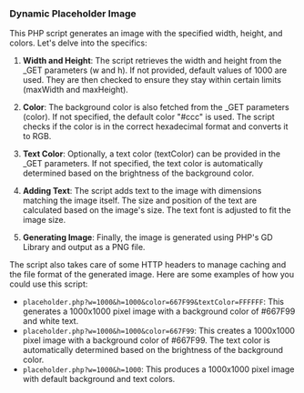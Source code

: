 ### Dynamic Placeholder Image
This PHP script generates an image with the specified width, height, and colors. Let's delve into the specifics:

1. **Width and Height**: The script retrieves the width and height from the _GET parameters (w and h). If not provided, default values of 1000 are used. They are then checked to ensure they stay within certain limits (maxWidth and maxHeight).

2. **Color**: The background color is also fetched from the _GET parameters (color). If not specified, the default color "#ccc" is used. The script checks if the color is in the correct hexadecimal format and converts it to RGB.

3. **Text Color**: Optionally, a text color (textColor) can be provided in the _GET parameters. If not specified, the text color is automatically determined based on the brightness of the background color.

4. **Adding Text**: The script adds text to the image with dimensions matching the image itself. The size and position of the text are calculated based on the image's size. The text font is adjusted to fit the image size.

5. **Generating Image**: Finally, the image is generated using PHP's GD Library and output as a PNG file.

The script also takes care of some HTTP headers to manage caching and the file format of the generated image. Here are some examples of how you could use this script:

- `placeholder.php?w=1000&h=1000&color=667F99&textColor=FFFFFF`: This generates a 1000x1000 pixel image with a background color of #667F99 and white text.
- `placeholder.php?w=1000&h=1000&color=667F99`: This creates a 1000x1000 pixel image with a background color of #667F99. The text color is automatically determined based on the brightness of the background color.
- `placeholder.php?w=1000&h=1000`: This produces a 1000x1000 pixel image with default background and text colors.
